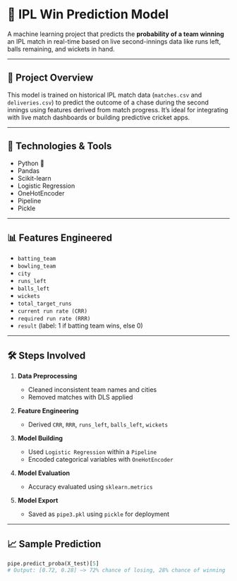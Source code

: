 
# 🏏 IPL Win Prediction Model

A machine learning project that predicts the **probability of a team winning** an IPL match in real-time based on live second-innings data like runs left, balls remaining, and wickets in hand.

---

## 📂 Project Overview

This model is trained on historical IPL match data (`matches.csv` and `deliveries.csv`) to predict the outcome of a chase during the second innings using features derived from match progress. It’s ideal for integrating with live match dashboards or building predictive cricket apps.

---

## 🧠 Technologies & Tools

- Python 🐍
- Pandas
- Scikit-learn
- Logistic Regression
- OneHotEncoder
- Pipeline
- Pickle

---

## 📊 Features Engineered

- `batting_team`
- `bowling_team`
- `city`
- `runs_left`
- `balls_left`
- `wickets`
- `total_target_runs`
- `current run rate (CRR)`
- `required run rate (RRR)`
- `result` (label: 1 if batting team wins, else 0)

---

## 🛠️ Steps Involved

1. **Data Preprocessing**  
   - Cleaned inconsistent team names and cities  
   - Removed matches with DLS applied

2. **Feature Engineering**  
   - Derived `CRR`, `RRR`, `runs_left`, `balls_left`, `wickets`

3. **Model Building**  
   - Used `Logistic Regression` within a `Pipeline`  
   - Encoded categorical variables with `OneHotEncoder`

4. **Model Evaluation**  
   - Accuracy evaluated using `sklearn.metrics`

5. **Model Export**  
   - Saved as `pipe3.pkl` using `pickle` for deployment

---

## 📈 Sample Prediction

```python
pipe.predict_proba(X_test)[5]
# Output: [0.72, 0.28] —> 72% chance of losing, 28% chance of winning
